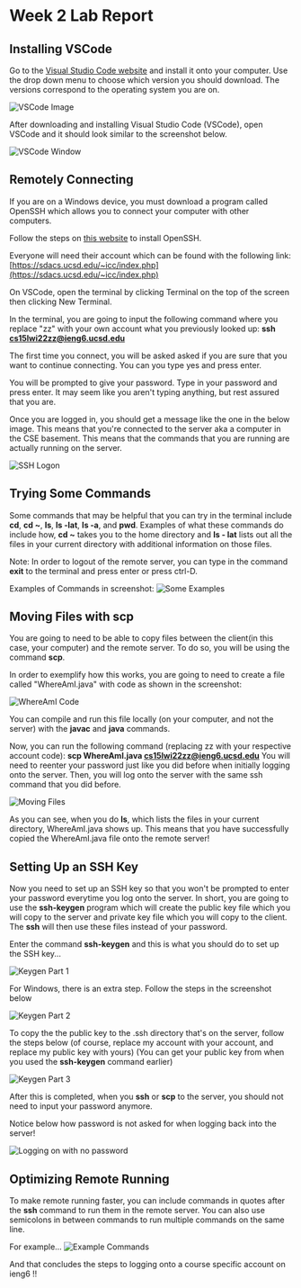 # Week 2 Lab Report

## Installing VSCode
Go to the [Visual Studio Code website](https://code.visualstudio.com/) and install it onto your computer. Use the drop down menu to choose which version you should download. The versions correspond to the operating system you are on.

![VSCode Image](vscodeDownload.png)

After downloading and installing Visual Studio Code (VSCode), open VSCode and it should look similar to the screenshot below.

![VSCode Window](vscodeScreenshot.PNG)


## Remotely Connecting
If you are on a Windows device, you must download a program called OpenSSH which allows you to connect your computer with other computers. 

Follow the steps on [this website](https://docs.microsoft.com/en-us/windows-server/administration/openssh/openssh_install_firstuse) to install OpenSSH.

Everyone will need their account which can be found with the following link:
[https://sdacs.ucsd.edu/~icc/index.php](https://sdacs.ucsd.edu/~icc/index.php)

On VSCode, open the terminal by clicking Terminal on the top of the screen then clicking New Terminal. 

In the terminal, you are going to input the following command where you replace "zz" with your own account what you previously looked up: **ssh cs15lwi22zz@ieng6.ucsd.edu**

The first time you connect, you will be asked asked if you are sure that you want to continue connecting. You can you type yes and press enter. 

You will be prompted to give your password. Type in your password and press enter. It may seem like you aren't typing anything, but rest assured that you are. 

Once you are logged in, you should get a message like the one in the below image. This means that you're connected to the server aka a computer in the CSE basement. This means that the commands that you are running are actually running on the server.

![SSH Logon](sshlogon.PNG)

## Trying Some Commands
Some commands that may be helpful that you can try in the terminal include **cd**, **cd ~**,  **ls**, **ls -lat**, **ls -a**, and **pwd**. Examples of what these commands do include how, **cd ~** takes you to the home directory and **ls - lat** lists out all the files in your current directory with additional information on those files.

Note: In order to logout of the remote server, you can type in the command **exit** to the terminal and press enter or press ctrl-D.

Examples of Commands in screenshot:
![Some Examples](ExamplesOfSomeCommands.PNG)

## Moving Files with **scp**

You are going to need to be able to copy files between the client(in this case, your computer) and the remote server. To do so, you will be using the command **scp**.

In order to exemplify how this works, you are going to need to create a file called "WhereAmI.java" with code as shown in the screenshot:

![WhereAmI Code](whereAmI.PNG)

You can compile and run this file locally (on your computer, and not the server) with the **javac** and **java** commands. 

Now, you can  run the following command (replacing zz with your respective account code):
**scp WhereAmI.java cs15lwi22zz@ieng6.ucsd.edu**
You will need to reenter your password just like you did before when initially logging onto the server. Then, you will log onto the server with the same ssh command that you did before. 

![Moving Files](lab1.PNG)

As you can see, when you do **ls**, which lists the files in your current directory, WhereAmI.java shows up. This means that you have successfully copied the WhereAmI.java file onto the remote server!

## Setting Up an SSH Key

Now you need to set up an SSH key so that you won't be prompted to enter your password everytime you log onto the server. In short, you are going to use the **ssh-keygen** program which will create the public key file which you will copy to the server and private key file which you will copy to the client. The **ssh** will then use these files instead of your password. 

Enter the command **ssh-keygen** and this is what you should do to set up the SSH key...

![Keygen Part 1](sshKeygenCommand.jpg)

For Windows, there is an extra step. Follow the steps in the screenshot below

![Keygen Part 2](extraStepForWindowsKeygen.PNG)

To copy the the public key to the .ssh directory that's on the server, follow the steps below (of course, replace my account with your account, and replace my public key with yours)
(You can get your public key from when you used the **ssh-keygen** command earlier)

![Keygen Part 3](thirdStepOfKeygen.PNG)

After this is completed, when you **ssh** or **scp** to the server, you should not need to input your password anymore.

Notice below how password is not asked for when logging back into the server!

![Logging on with no password](sshkey.PNG)


## Optimizing Remote Running

To make remote running faster, you can include commands in quotes after the **ssh** command to run them in the remote server. You can also use semicolons in between commands to run multiple commands on the same line.

For example...
![Example Commands](LastPartOfFirstLabReport.PNG)


And that concludes the steps to logging onto a course specific account on ieng6 !!
